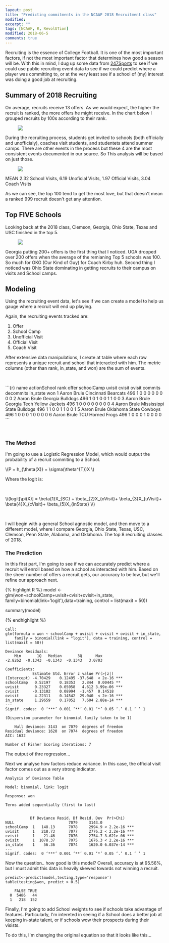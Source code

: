```yaml
---
layout: post
title: "Predicting commitments in the NCAAF 2018 Recruitment class"
modified:
excerpt: ""
tags: [NCAAF, R, RevolUTion]
modified: 2018-06-5
comments: true
---
```


 


Recruiting is the essence of College Football. It is one of the most important factors, if not the most important factor that determines how good a season will be. With this in mind, I dug up some data from <a href="https://247sports.com/Season/2018-Football/" target="_blank">247Sports</a> to see if we could use public recruiting event data to see if we could predict where a player was committing to, or at the very least see if a school of (my) interest was doing a good job at recruiting.    


## Summary of 2018 Recruiting

On average, recruits receive 13 offers. As we would expect, the higher the recruit is ranked, the more offers he might receive. In the chart below I grouped recruits by 100s according to their rank. 

<figure>
     <img src="/images/recruiting2018/Tier_offers.jpeg">
    <figcaption></figcaption>
</figure>


During the recruiting process, students get invited to schools (both officially and unofficialy), coaches visit students, and studentets attend summer camps. There are other events in the process but these 4 are the most consistent events documented in our source. So This analysis will be based on just those.


<figure>
     <img src="/images/recruiting2018/Tier_events.jpeg">
    <figcaption></figcaption>
</figure>

MEAN
2.32 School Visits, 6.19 Unoficial Visits, 1.97 Official Visits, 3.04 Coach Visits

As we can see, the top 100 tend to get the most love, but that doesn't mean a ranked 999 recruit doesn't get any attention. 



## Top FIVE Schools

Looking back at the 2018 class, Clemson, Georgia, Ohio State, Texas and USC finished in the top 5. 


<figure>
     <img src="/images/recruiting2018/School_events.jpeg">
    <figcaption></figcaption>
</figure>


Georgia putting 200+ offers is the first thing that I noticed. UGA dropped over 200 offers when the average of the remianing Top 5 schools was 100. So much for OKG (Our Kind of Guy) for Coach Kirby huh. Second thing I noticed was Ohio State dominating in getting recruits to their campus on visits and School camps. 




## Modeling 

Using the recruiting event data, let's see if we can create a model to help us gauge where a recruit will end up playing.

Again, the recruiting events tracked are:

1. Offer
2. School Camp
3. Unofficial Visit
4. Official Visit
5. Coach Visit


After extensive data manipulations, I create at table where each row represents a unique recruit and school that interacted with him. The metric columns (other than rank, in_state, and won) are the sum of events.

<p><br></p>
```{r}
  name        actionSchool                 rank offer schoolCamp uvisit cvisit ovisit commits decommits in_state   won
  <chr>       <fct>                       <dbl> <int>      <int>  <int>  <int>  <int>   <int>     <int>    <dbl> <int>
1 Aaron Brule Cincinnati Bearcats           496     1          0      0      0      0       0         0        0     0
2 Aaron Brule Georgia Bulldogs              496     1          0      1      0      0       1         1        0     0
3 Aaron Brule Georgia Tech Yellow Jackets   496     1          0      0      0      0       0         0        0     0
4 Aaron Brule Mississippi State Bulldogs    496     1          1      0      0      1       1         0        0     1
5 Aaron Brule Oklahoma State Cowboys        496     1          0      0      0      1       0         0        0     0
6 Aaron Brule TCU Horned Frogs              496     1          0      0      0      1       0         0        0     0
```

<p><br></p>


### The Method

I'm going to use a Logistic Regression Model, which would output the probability of a recruit commiting to a School. 


\\(P = h_{\theta(X)} = \sigma(\theta^{T})X \\)

Where the logit is:

<p><br></p>
\\(logit[\pi(X)] = \beta{1}X_{SC} + \beta_{2}X_{oVisit}+ \beta_{3}X_{uVisit}+ \beta{4}X_{cVisit}+ \beta_{5}X_{inState} \\)

<p><br></p>

I will begin with a general School agnostic model, and then move to a different model, where I compare Georgia, Ohio State, Texas, USC, Clemson, Penn State, Alabama, and Oklahoma. The top 8 recruiting classes of 2018.



### The Prediction


In this first part, I'm going to see if we can accurately predict where a recruit will enroll based on how a school as interacted with him. Based on the sheer number of offers a recruit gets, our accuracy to be low, but we'll refine our approach next.


{% highlight R %}
model <-glm(won~schoolCamp+uvisit+cvisit+ovisit+in_state,
            family=binomial(link='logit'),data=training,
            control = list(maxit = 50))

summary(model)
                        
{% endhighlight %}


```{r}
Call:
glm(formula = won ~ schoolCamp + uvisit + cvisit + ovisit + in_state, 
    family = binomial(link = "logit"), data = training, control = list(maxit = 50))

Deviance Residuals: 
    Min       1Q   Median       3Q      Max  
-2.8262  -0.1343  -0.1343  -0.1343   3.0703  

Coefficients:
            Estimate Std. Error z value Pr(>|z|)    
(Intercept) -4.70429    0.12495 -37.648  < 2e-16 ***
schoolCamp   0.52197    0.18353   2.844  0.00445 ** 
uvisit       0.23327    0.05058   4.612 3.99e-06 ***
cvisit      -0.13102    0.08994  -1.457  0.14518    
ovisit       4.22311    0.14542  29.040  < 2e-16 ***
in_state     1.29659    0.17052   7.604 2.88e-14 ***
---
Signif. codes:  0 ‘***’ 0.001 ‘**’ 0.01 ‘*’ 0.05 ‘.’ 0.1 ‘ ’ 1

(Dispersion parameter for binomial family taken to be 1)

    Null deviance: 3143  on 7079  degrees of freedom
Residual deviance: 1620  on 7074  degrees of freedom
AIC: 1632

Number of Fisher Scoring iterations: 7                     
```

The output of thre regression...

Next we analyse how factors reduce variance. In this case, the official visit factor comes out as a very strong indicator. 
```{r}
Analysis of Deviance Table

Model: binomial, link: logit

Response: won

Terms added sequentially (first to last)


           Df Deviance Resid. Df Resid. Dev  Pr(>Chi)    
NULL                        7079     3143.0              
schoolCamp  1   148.13      7078     2994.9 < 2.2e-16 ***
uvisit      1   218.73      7077     2776.2 < 2.2e-16 ***
cvisit      1    21.46      7076     2754.7 3.621e-06 ***
ovisit      1  1078.37      7075     1676.3 < 2.2e-16 ***
in_state    1    56.36      7074     1620.0 6.037e-14 ***
---
Signif. codes:  0 ‘***’ 0.001 ‘**’ 0.01 ‘*’ 0.05 ‘.’ 0.1 ‘ ’ 1                
```

Now the question.. how good is this model? Overall, accuracy is at 95.56%, but I must admit this data is heavily skewed towards not winning a recruit.

```{r}
predict<-predict(model,testing,type='response')
table(testing$won, predict > 0.5)
```

```{r}
    FALSE TRUE
  0  5486   44
  1   218  152
```


Finally, I'm going to add School weights to see if schools take advantage of features. Particularly, I'm intereted in seeing if a School does a better job at keeping in-state talent, or if schools wow their prospects during their visists. 

To do this, I'm changing the original equation so that it looks like this...
